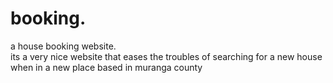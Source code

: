 # booking.
a house booking website.        
      its a very nice website that eases the troubles of searching for a new house when in a new place
      based in muranga county    
                             
            
                        
                  
                                   
                                                                                                                                    
                                                  
                                                                                          
                                                                                                                                                                                                                        
                                                                 
